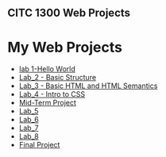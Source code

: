 ## CITC 1300 Web Projects 

<h1>My Web Projects</h1>

<ul>
    <li><a href="Hello_World/index.html" target="_blank">lab 1-Hello World</a></li>
    <li><a href="Lab_2/index.html" target="_blank">Lab_2 - Basic Structure</a></li>
    <li><a href="Lab_3/index.html" target="_blank">Lab_3 - Basic HTML and HTML Semantics</a></li>
    <li><a href="Lab_4/index.html" target="_blank">Lab_4 - Intro to CSS</a></li>
    <li><a href="Mid-Term Project/index.html" target="_blank">Mid-Term Project</a></li>
    <li><a href="Lab_5/index.html" target="_blank">Lab_5</a></li>
    <li><a href="Lab_6/index.html" target="_blank">Lab_6</a></li>
    <li><a href="Lab_7/index.html" target="_blank">Lab_7</a></li>
    <li><a href="Lab_8/index.html" target="_blank">Lab_8</a></li>
    <li><a href="FinalProject/index.html" target="_blank">Final Project</a></li>
</ul>